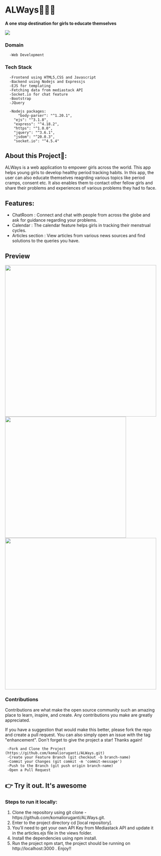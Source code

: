 # ALWays👩‍👧‍👦
**A one stop destination for girls to educate themselves**

<img src="https://user-images.githubusercontent.com/95839946/205998490-65b7442e-71e3-4a3f-8e85-99c4b9d9b19d.png">

### Domain 
      
      -Web Development
### Tech Stack 

      -Frontend using HTML5,CSS and Javascript
      -Backend using Nodejs and Expressjs
      -EJS for templating
      -Fetching data from mediastack API
      -Socket.io for chat feature
      -Bootstrap
      -JQuery
      
      -Nodejs packages:
          "body-parser": "^1.20.1",
        "ejs": "^3.1.8",
        "express": "^4.18.2",
        "https": "^1.0.0",
        "jquery": "^3.6.1",
        "jsdom": "^20.0.3",
        "socket.io": "^4.5.4"
         

## About this Project🤔:
ALWays is a web application to empower girls across the world. This app helps young girls to develop healthy period tracking habits. In this app, the user can also educate themselves reagrding various topics like period cramps, consent etc. It also enables them to contact other fellow girls and share their problems and experiences of various problems they had to face. 

## Features:
   
   * ChatRoom : Connect and chat with people from across the globe and ask for guidance regarding your problems.
   * Calendar : The calendar feature helps girls in tracking their menstrual cycles.
   * Articles section : View articles from various news sources and find solutions to the queries you have.

## Preview
<img src="https://user-images.githubusercontent.com/95839946/206482614-ef396c22-3671-41b6-b9e6-5d9ce9530369.png" width="500">
<img src="https://user-images.githubusercontent.com/95839946/206483029-ef969d00-7b6f-4c13-a604-cacee265c503.png" width="400">
<img src="https://user-images.githubusercontent.com/95839946/206483563-1868d4c8-f5b0-4a27-ad68-df94657d3d5d.png" width="500">

### Contributions

     
Contributions are what make the open source community such an amazing place to learn, inspire, and create. Any contributions you make are greatly appreciated.

If you have a suggestion that would make this better, please fork the repo and create a pull request. You can also simply open an issue with the tag "enhancement". Don't forget to give the project a star! Thanks again!
     
     -Fork and Clone the Project (https://github.com/komalioruganti/ALWays.git)
     -Create your Feature Branch (git checkout -b branch-name)
     -Commit your Changes (git commit -m 'commit-message')
     -Push to the Branch (git push origin branch-name)
     -Open a Pull Request
  
   
## 👉 Try it out. It's awesome

<h3> Steps to run it locally: </h3>
  <ol>
<li>Clone the repository using git clone -https://github.com/komalioruganti/ALWays.git. </li>
<li> Enter to the project directory cd [local repository]. </li>
<li> You'll need to get your own API Key from Mediastack API and update it in the articles.ejs file in the views folder. </li>
<li> Install the dependencies using npm install.</li>
<li> Run the project npm start, the project should be running on http://localhost:3000 . Enjoy!!</li>
</ol>
